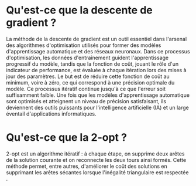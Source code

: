 # Qu'est-ce que la descente de gradient ?

La méthode de la descente de gradient est un outil essentiel dans l'arsenal des algorithmes d'optimisation utilisés pour former des modèles d'apprentissage automatique et des réseaux neuronaux. Dans ce processus d'optimisation, les données d'entraînement guident l'apprentissage progressif du modèle, tandis que la fonction de coût, jouant le rôle d'un indicateur de performance, est évaluée à chaque itération lors des mises à jour des paramètres. Le but est de réduire cette fonction de coût au minimum, voire à zéro, ce qui correspond à une précision optimale du modèle. Ce processus itératif continue jusqu'à ce que l'erreur soit suffisamment faible. Une fois que les modèles d'apprentissage automatique sont optimisés et atteignent un niveau de précision satisfaisant, ils deviennent des outils puissants pour l'intelligence artificielle (IA) et un large éventail d'applications informatiques.

# Qu'est-ce que la 2-opt ?

2-opt est un algorithme itératif : à chaque étape, on supprime deux arêtes de la solution courante et on reconnecte les deux tours ainsi formés. Cette méthode permet, entre autres, d'améliorer le coût des solutions en supprimant les arêtes sécantes lorsque l'inégalité triangulaire est respectée .

